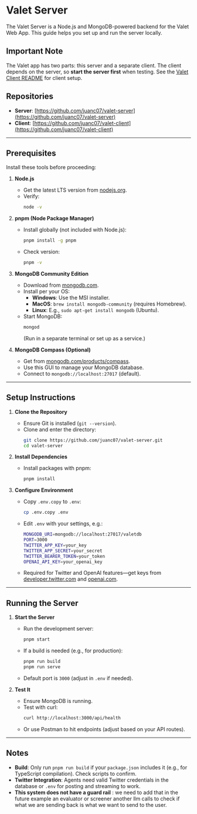 # Valet Server

The Valet Server is a Node.js and MongoDB-powered backend for the Valet Web App. This guide helps you set up and run the server locally.

## Important Note
The Valet app has two parts: this server and a separate client. The client depends on the server, so **start the server first** when testing. See the [Valet Client README](https://github.com/juanc07/valet-client) for client setup.

## Repositories
- **Server**: [https://github.com/juanc07/valet-server](https://github.com/juanc07/valet-server)  
- **Client**: [https://github.com/juanc07/valet-client](https://github.com/juanc07/valet-client)

---

## Prerequisites

Install these tools before proceeding:

1. **Node.js**  
   - Get the latest LTS version from [nodejs.org](https://nodejs.org/).  
   - Verify:  
     ```bash
     node -v
     ```

2. **pnpm (Node Package Manager)**  
   - Install globally (not included with Node.js):  
     ```bash
     pnpm install -g pnpm
     ```
   - Check version:  
     ```bash
     pnpm -v
     ```

3. **MongoDB Community Edition**  
   - Download from [mongodb.com](https://www.mongodb.com/try/download/community).  
   - Install per your OS:  
     - **Windows**: Use the MSI installer.  
     - **MacOS**: `brew install mongodb-community` (requires Homebrew).  
     - **Linux**: E.g., `sudo apt-get install mongodb` (Ubuntu).  
   - Start MongoDB:  
     ```bash
     mongod
     ```
     (Run in a separate terminal or set up as a service.)

4. **MongoDB Compass (Optional)**  
   - Get from [mongodb.com/products/compass](https://www.mongodb.com/products/compass).  
   - Use this GUI to manage your MongoDB database.  
   - Connect to `mongodb://localhost:27017` (default).

---

## Setup Instructions

1. **Clone the Repository**  
   - Ensure Git is installed (`git --version`).  
   - Clone and enter the directory:  
     ```bash
     git clone https://github.com/juanc07/valet-server.git
     cd valet-server
     ```

2. **Install Dependencies**  
   - Install packages with pnpm:  
     ```bash
     pnpm install
     ```

3. **Configure Environment**  
   - Copy `.env.copy` to `.env`:  
     ```bash
     cp .env.copy .env
     ```
   - Edit `.env` with your settings, e.g.:  
     ```bash
     MONGODB_URI=mongodb://localhost:27017/valetdb
     PORT=3000
     TWITTER_APP_KEY=your_key
     TWITTER_APP_SECRET=your_secret
     TWITTER_BEARER_TOKEN=your_token
     OPENAI_API_KEY=your_openai_key
     ```
   - Required for Twitter and OpenAI features—get keys from [developer.twitter.com](https://developer.twitter.com) and [openai.com](https://openai.com).

---

## Running the Server

1. **Start the Server**  
   - Run the development server:  
     ```bash
     pnpm start
     ```
   - If a build is needed (e.g., for production):  
     ```bash
     pnpm run build
     pnpm run serve
     ```
   - Default port is `3000` (adjust in `.env` if needed).

2. **Test It**  
   - Ensure MongoDB is running.  
   - Test with curl:  
     ```bash
     curl http://localhost:3000/api/health
     ```
   - Or use Postman to hit endpoints (adjust based on your API routes).

---

## Notes
- **Build**: Only run `pnpm run build` if your `package.json` includes it (e.g., for TypeScript compilation). Check scripts to confirm.
- **Twitter Integration**: Agents need valid Twitter credentials in the database or `.env` for posting and streaming to work.
- **This system does not have a guard rail** : we need to add that in the future example an evaluator or screener another llm calls to check if what we are sending back is what we want to send to the user.